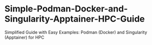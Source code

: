 # Simple-Podman-Docker-and-Singularity-Apptainer-HPC-Guide
Simplified Guide with Easy Examples: Podman (Docker) and Singularity (Apptainer) for HPC

